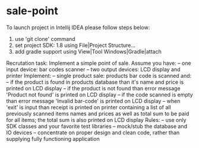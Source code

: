 # sale-point

To launch project in Intellij IDEA please follow steps below:
1. use 'git clone' command
2. set project SDK: 1.8 using File|Project Structure...
3. add gradle support using View|Tool Windows|Gradle|attach 

Recrutation task:
Implement a simple point of sale.
Assume you have:
– one input device: bar codes scanner
– two output devices: LCD display and printer
Implement:
– single product sale: products bar code is scanned and:
– if the product is found in products database than it's name and price is printed on LCD
display
– if the product is not found than error message 'Product not found' is printed on LCD
display
– if the code scanned is empty than error message 'Invalid bar-code' is printed on LCD
display
– when 'exit' is input than receipt is printed on printer containing a list of all previously
scanned items names and prices as well as total sum to be paid for all items; the total sum is
also printed on LCD display
Rules:
– use only SDK classes and your favorite test libraries
– mock/stub the database and IO devices
– concentrate on proper design and clean code, rather than supplying fully functioning
application
